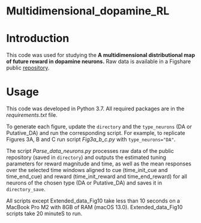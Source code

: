 # Multidimensional_dopamine_RL

# Introduction  

This code was used for studying the **A multidimensional distributional map of future reward in dopamine neurons.** 
Raw data is available in a Figshare public [repository](https://doi.org/10.6084/m9.figshare.28390151.v1).

# Usage

This code was developed in Python 3.7. All required packages are in the _requirements.txt_ file. 

To generate each figure, update the `directory` and the `type_neurons` (DA or Putative_DA) and run the corresponding script. For example, to replicate Figures 3A, B and C run script _Fig3a_b_c.py_ with `type_neurons="DA"`.

The script _Parse_data_neurons.py_ processes raw data of the public repository (saved in `directory`) and outputs the estimated tuning parameters for reward magnitude and time, as well as the mean responses over the selected time windows aligned to cue (time_init_cue and time_end_cue) and reward (time_init_reward and time_end_reward) for all neurons of the chosen type (DA or Putative_DA) and saves it in `directory_save`.

All scripts except Extended_data_Fig10 take less than  10 seconds on a MacBook Pro M2 with 8GB of RAM (macOS 13.0). Extended_data_Fig10 scripts take 20 minuteS to run. 





